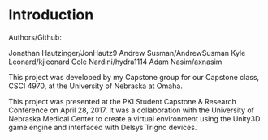 # Introduction #

Authors/Github:

Jonathan Hautzinger/JonHautz9 
Andrew Susman/AndrewSusman 
Kyle Leonard/kjleonard 
Cole Nardini/hydra1114
Adam Nasim/axnasim

This project was developed by my Capstone group for our Capstone class, CSCI 4970, at the University of Nebraska at Omaha.

This project was presented at the PKI Student Capstone & Research Conference on April 28, 2017. It was a collaboration with the University of Nebraska Medical Center to create a virtual environment using the Unity3D game engine and interfaced with Delsys Trigno devices.

